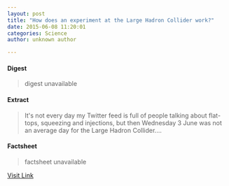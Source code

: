 ```yaml
---
layout: post
title: "How does an experiment at the Large Hadron Collider work?"
date: 2015-06-08 11:20:01
categories: Science
author: unknown author

---
```



#### Digest
>digest unavailable

#### Extract
>It's not every day my Twitter feed is full of people talking about flat-tops, squeezing and injections, but then Wednesday 3 June was not an average day for the Large Hadron Collider....

#### Factsheet
>factsheet unavailable

[Visit Link](http://phys.org/news352965519.html)


